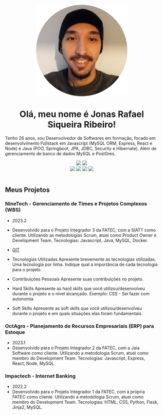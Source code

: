 <p align="center"> <img src="foto.png" alt="Jonas" class="center" width=300/> </p>

<div align="center">
  <h1> Olá, meu nome é Jonas Rafael Siqueira Ribeiro!</h1>
</div>

<p>Tenho 26 anos, sou Desenvolvedor de Softwares em formação, focado em desenvolvimento Fullstack em Javascript (MySQL ORM, Express, React e Node) e Java (POO, Springboot, JPA, JDBC, Security e Hibernate). Além de gerenciamento de banco de dados MySQL e PostGres.</p>

<div align="center">
  <a href="https://www.linkedin.com/in/jonasrsribeiro/" target="_blank"><img src="https://img.shields.io/badge/-LinkedIn-%230077B5?style=for-the-badge&logo=linkedin&logoColor=white" target="_blank"></a> 
  <a href="mailto:jonasraf97@gmail.com"><img src="https://img.shields.io/badge/-Gmail-%23333?style=for-the-badge&logo=gmail&logoColor=white" target="_blank"></a>
</div>

<div align="center">
  <img src="https://img.shields.io/badge/java-ED8B00?style=for-the-badge&logo=java&logoColor=white"/>
  <img src="https://img.shields.io/badge/Spring-6DB33F?style=for-the-badge&logo=spring&logoColor=white"/>
  <img src="https://img.shields.io/badge/JavaScript-F7DF1E?style=for-the-badge&logo=javascript&logoColor=black"/>
  <img src="https://img.shields.io/badge/MySQL-00000F?style=for-the-badge&logo=mysql&logoColor=white"/>
</div>

<br>

<h2>Meus Projetos</h2>

### NineTech - Gerenciamento de Times e Projetos Complexos (WBS)
- 2023.2
- Desenvolvido para o Projeto Integrador 3 da FATEC, com a SIATT como cliente. Utilizando as metodologias Scrum, atuei como Product Owner e Development Team. Tecnologias: Javascript, Java, MySQL, Docker.
- [GIT](https://www.google.com)
- Tecnologias Utilizadas
Apresente brevemente as tecnologias utilizadas. Uma tecnologia por linha. Indique qual a importância de cada tecnologia para o projeto.
- Contribuições Pessoais
Apresente suas contribuições no projeto. 

- Hard Skills
Apresente as hard skills que você utilizou/desenvolveu durante o projeto e o nível alcançado. Exemplo: CSS - Sei fazer com autonomia

- Soft Skills
Apresente as soft skills que você utilizou/desenvolveu durante o projeto e em quais situações elas foram fundamentais. 

### OctAgro - Planejamento de Recursos Empresariais (ERP) para Estoque
- 2023.1
- Desenvolvido para o Projeto Integrador 2 da FATEC, com a Jaia Software como cliente. Utilizando a metodologia Scrum, atuei como membro do Development Team. Tecnologias: Javascript, Express, React, Node, MySQL.

### Impactech - Internet Banking
- 2022.2
- Desenvolvido para o Projeto Integrador 1 da FATEC, com a própria FATEC como cliente. Utilizando a metodologia Scrum, atuei como membro do Development Team. Tecnologias: HTML, CSS, Python, Flask, Jinja2, MySQL.

</html>

